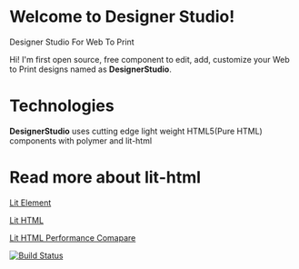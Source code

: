 # Welcome to Designer Studio!
Designer Studio For Web To Print


Hi! I'm first open source, free component to edit, add, customize your Web to Print designs named as **DesignerStudio**. 


# Technologies

**DesignerStudio** uses cutting edge light weight HTML5(Pure HTML) components
with polymer and lit-html


# Read more about lit-html

[Lit Element](https://lit-element.polymer-project.org/guide)

[Lit HTML](https://lit-html.polymer-project.org/guide)

[Lit HTML Performance Comapare](https://labs.thisdot.co/blog/showcase-react-vs-lit-element-rendering-performance)


[![Build Status](https://travis-ci.org/joemccann/dillinger.svg?branch=master)](https://travis-ci.org/joemccann/dillinger)
